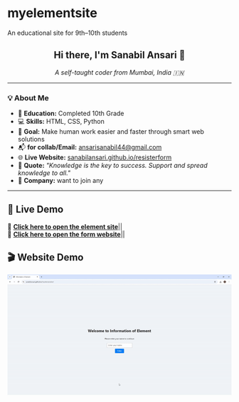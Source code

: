# myelementsite
An educational site for 9th–10th students
<h2 align="center">Hi there, I'm Sanabil Ansari 👋</h2>

<p align="center"><em>A self-taught coder from Mumbai, India 🇮🇳</em></p>

---

### 💡 About Me

- 🏫 **Education:** Completed 10th Grade  
- 💻 **Skills:** HTML, CSS, Python  
- 🎯 **Goal:** Make human work easier and faster through smart web solutions  
- 📬 **for collab/Email:** [ansarisanabil44@gmail.com](mailto:ansarisanabil44@gmail.com)  
- 🌐 **Live Website:** [sanabilansari.github.io/resisterform](https://sanabilansari.github.io/resisterform)  
- 💬 **Quote:** _"Knowledge is the key to success. Support and spread knowledge to all."_
-  🏫 **Company:** want to join any 

---
## 🔗 Live Demo

🚀 **[Click here to open the element site](https://sanabilansari.github.io/myelementsite/)**||<br>
📝 **[Click here to open the form website](https://sanabilansari.github.io/resisterform/)**||

## 🎬 Website Demo

![Website Demo](ezgif-19893f2f1b0778.gif)


